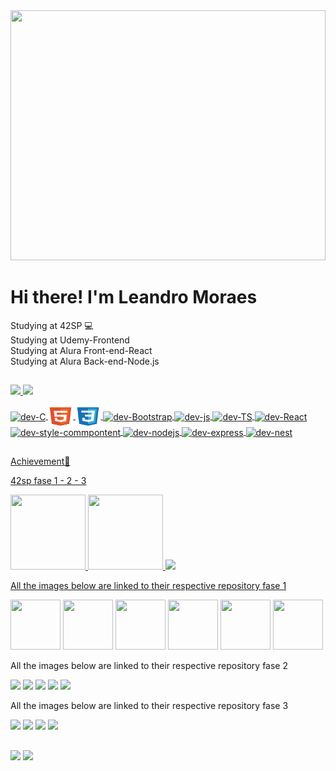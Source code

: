 <div>
    <a display="flex"; justify-content= "center" overflow= "hidden" >
    <img flex="none" width="100%"; height="400px" src="https://media2.giphy.com/media/qgQUggAC3Pfv687qPC/giphy.gif?cid=ecf05e4774xk7y8ibdgiqbq60n0j4t0tgqi8ahawnduts3p4&rid=giphy.gif&ct=g" />
    </a>
</div>


<h1>Hi there! I'm Leandro Moraes</h1>

Studying at 42SP 💻<br>
Studying at Udemy-Frontend<br>
Studying at Alura Front-end-React<br>
Studying at Alura Back-end-Node.js<br>

##

 <div>
  <a href="https://github.com/lmoraesdev">
  <img height="160em" src="https://github-readme-stats-sigma-five.vercel.app/api?username=lmoraesdev&show_icons=true&theme=dracula&include_all_commits=true&count_private=true"/>
  <img height="160em" src="https://github-readme-stats-sigma-five.vercel.app/api/top-langs/?username=lmoraesdev&layout=compact&langs_count=8&theme=dracula"/>
 </div>
  
<div style="display: inline_block"><br>
  <img align="center" alt="dev-C"    height="30" width="40" src="https://cdn.jsdelivr.net/gh/devicons/devicon/icons/c/c-original.svg">
  <img align="center" alt="dev-HTML" height="30" width="40" src="https://raw.githubusercontent.com/devicons/devicon/master/icons/html5/html5-original.svg">
  <img align="center" alt="dev-CSS"  height="30" width="40" src="https://raw.githubusercontent.com/devicons/devicon/master/icons/css3/css3-original.svg">
  <img align="center" alt="dev-Bootstrap" height="30" width="40" src="https://cdn.jsdelivr.net/gh/devicons/devicon/icons/bootstrap/bootstrap-original.svg" />
  <img align="center" alt="dev-js"   height="30" width="40" src="https://cdn.jsdelivr.net/gh/devicons/devicon/icons/javascript/javascript-original.svg">
  <img align="center" alt="dev-TS"   height="30" width="40" src="https://cdn.jsdelivr.net/gh/devicons/devicon/icons/typescript/typescript-plain.svg" >
  <img align="center" alt="dev-React" height="30" width="40" src="https://cdn.jsdelivr.net/gh/devicons/devicon/icons/react/react-original.svg">
  <img align="center" alt="dev-style-commpontent" height="30" width="40" src="https://raw.githubusercontent.com/styled-components/brand/bde053200192814dcd55923b6e41884d18e51665/styled-components.svg">
  <img align="center" alt="dev-nodejs" height="30" width="40" src="https://cdn.jsdelivr.net/gh/devicons/devicon/icons/nodejs/nodejs-original.svg" />
  <img align="center" alt="dev-express" height="30" width="40" src="https://cdn.jsdelivr.net/gh/devicons/devicon/icons/express/express-original.svg" />
  <img align="center" alt="dev-nest" height="30" width="40" src="https://cdn.jsdelivr.net/gh/devicons/devicon/icons/nestjs/nestjs-plain-wordmark.svg" />     
</div>
  
  ##
 
 Achievement🥇 
 <div>
		<p>42sp fase 1 - 2 - 3<p>
	<img height="120" width="120" src="https://game.42sp.org.br/static/assets/achievements/phase_onem.png">
	<img height="120" width="120" src="https://game.42sp.org.br/static/assets/achievements/phase_twom.png">
	<img height="120" widht="120" src="https://game.42sp.org.br/static/assets/achievements/phase_threem.png">
		<p>All the images below are linked to their respective repository fase 1 </p>
	<a href="https://github.com/lmoraesdev/Libft"><img height="80" width="80" src="https://game.42sp.org.br/static/assets/achievements/libftm.png"></a>
	<a href="https://github.com/lmoraesdev/GNL"><img height="80" width="80" src="https://game.42sp.org.br/static/assets/achievements/get_next_linem.png"></a>
	<a href="https://github.com/lmoraesdev/Printf"><img height="80" width="80" src="https://game.42sp.org.br/static/assets/achievements/ft_printfm.png"></a>
	<a href="https://github.com/lmoraesdev/Born2beRoot"><img height="80" width="80" src="https://game.42sp.org.br/static/assets/achievements/born2berootm.png"></a>
	<a href="https://github.com/lmoraesdev/so_long"><img height="80" width="80" src="https://game.42sp.org.br/static/assets/achievements/so_longm.png"></a>
	<a href="https://github.com/lmoraesdev/pipex"><img height="80" width="80" src="https://game.42sp.org.br/static/assets/achievements/pipexm.png"></a>
		<p>All the images below are linked to their respective repository fase 2 <p>
	<a href="https://github.com/lmoraesdev/Push_Swap"><img height="80" widht="80" src="https://game.42sp.org.br/static/assets/achievements/push_swapm.png"></a>
	<a href="https://github.com/lmoraesdev/minishell"><img height="80" widht="80" src="https://game.42sp.org.br/static/assets/achievements/minishellm.png"></a>
	<a href="https://github.com/lmoraesdev/Philosophers"><img height="80" widht="80" src="https://game.42sp.org.br/static/assets/achievements/philosophersm.png"></a>
	<a href="https://github.com/lmoraesdev/netpractice"><img height="80" widht="80" src="https://game.42sp.org.br/static/assets/achievements/netpracticem.png"></a>
	<a href="https://github.com/lmoraesdev/cub3D"><img height="80" widht="80" src="https://game.42sp.org.br/static/assets/achievements/cub3dm.png"></a>
	 	<p>All the images below are linked to their respective repository fase 3 <p>
	<a href="https://github.com/lmoraesdev/CPP"><img height="80" widht="80" src="https://game.42sp.org.br/static/assets/achievements/cppm.png"></a>
	<a href="https://github.com/lmoraesdev/inception"><img height="80" widht="80" src="https://game.42sp.org.br/static/assets/achievements/inceptionm.png"></a>
	<a herf="https://github.com/lmoraesdev/webserv"><img height="80" widht="80" src="https://game.42sp.org.br/static/assets/achievements/webservm.png"></a>
	<a herf="https://github.com/lmoraesdev/transcendence"><img height="80" widht="80" src="https://game.42sp.org.br/static/assets/achievements/ft_transcendencem.png"></a>
 </div>
 
  ##
  
  <div> 
  <a href = "mailto:lbc_moraes@outlook.com"><img src="https://img.shields.io/badge/Microsoft_Outlook-0078D4?style=for-the-badge&logo=microsoft-outlook&logoColor=white" target="_blank"></a>
  <a href="https://www.linkedin.com/in/leandro-moraes-442b20215/" target="_blank"><img src="https://img.shields.io/badge/-LinkedIn-%230077B5?style=for-the-badge&logo=linkedin&logoColor=white" target="_blank"></a>
  </div>
